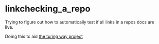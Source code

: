 # linkchecking_a_repo
Trying to figure out how to automatically test if all links in a repos docs are live.

Doing this to aid [the turing way project](https://github.com/alan-turing-institute/the-turing-way)
